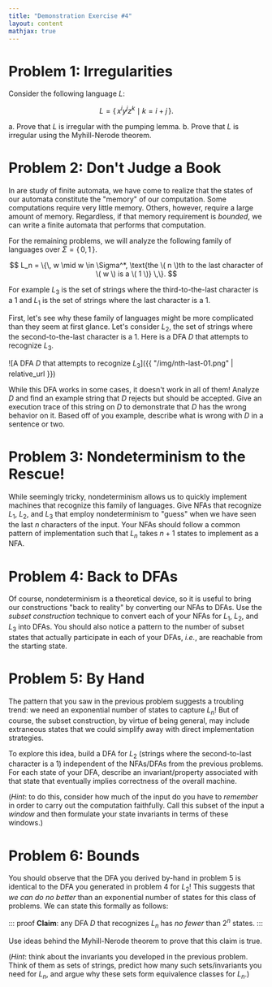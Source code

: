 ```yaml
---
title: "Demonstration Exercise #4"
layout: content
mathjax: true
---
```


# Problem 1: Irregularities

Consider the following language $L$:

$$
L = \{\, x^i y^j z^k \mid k = i + j \,\}.
$$

a.  Prove that $L$ is irregular with the pumping lemma.
b.  Prove that $L$ is irregular using the Myhill-Nerode theorem.

# Problem 2: Don't Judge a Book

In are study of finite automata, we have come to realize that the states of our automata constitute the "memory" of our computation.
Some computations require very little memory.
Others, however, require a large amount of memory.
Regardless, if that memory requirement is _bounded_, we can write a finite automata that performs that computation.

For the remaining problems, we will analyze the following family of languages over $\Sigma = \{\, 0, 1 \,\}$.

$$
L_n = \{\, w \mid w \in \Sigma^*, \text{the \( n \)th to the last character of \( w \) is a \( 1 \)} \,\}.
$$

For example $L_3$ is the set of strings where the third-to-the-last character is a $1$ and $L_1$ is the set of strings where the last character is a $1$.

First, let's see why these family of languages might be more complicated than they seem at first glance.
Let's consider $L_2$, the set of strings where the second-to-the-last character is a $1$.
Here is a DFA $D$ that attempts to recognize $L_3$.

![A DFA $D$ that attempts to recognize $L_3$]({{ "/img/nth-last-01.png" | relative_url }})

While this DFA works in some cases, it doesn't work in all of them!
Analyze $D$ and find an example string that $D$ rejects but should be accepted.
Give an execution trace of this string on $D$ to demonstrate that $D$ has the wrong behavior on it.
Based off of you example, describe what is wrong with $D$ in a sentence or two.

# Problem 3: Nondeterminism to the Rescue!

While seemingly tricky, nondeterminism allows us to quickly implement machines that recognize this family of languages.
Give NFAs that recognize $L_1$, $L_2$, and $L_3$ that employ nondeterminism to "guess" when we have seen the last $n$ characters of the input.
Your NFAs should follow a common pattern of implementation such that $L_n$ takes $n+1$ states to implement as a NFA.

# Problem 4: Back to DFAs

Of course, nondeterminism is a theoretical device, so it is useful to bring our constructions "back to reality" by converting our NFAs to DFAs.
Use the _subset construction_ technique to convert each of your NFAs for $L_1$, $L_2$, and $L_3$ into DFAs.
You should also notice a pattern to the number of subset states that actually participate in each of your DFAs, _i.e._, are reachable from the starting state.

# Problem 5: By Hand

The pattern that you saw in the previous problem suggests a troubling trend: we need an exponential number of states to capture $L_n$!
But of course, the subset construction, by virtue of being general, may include extraneous states that we could simplify away with direct implementation strategies.

To explore this idea, build a DFA for $L_2$ (strings where the second-to-last character is a $1$) independent of the NFAs/DFAs from the previous problems.
For each state of your DFA, describe an invariant/property associated with that state that eventually implies correctness of the overall machine.

(_Hint_: to do this, consider how much of the input do you have to _remember_ in order to carry out the computation faithfully.
Call this subset of the input a _window_ and then formulate your state invariants in terms of these windows.)

# Problem 6: Bounds

You should observe that the DFA you derived by-hand in problem 5 is identical to the DFA you generated in problem 4 for $L_2$!
This suggests that _we can do no better_ than an exponential number of states for this class of problems.
We can state this formally as follows:

::: proof
**Claim**: any DFA $D$ that recognizes $L_n$ has _no fewer_ than $2^n$ states.
:::

Use ideas behind the Myhill-Nerode theorem to prove that this claim is true.

(_Hint_: think about the invariants you developed in the previous problem.
Think of them as sets of strings, predict how many such sets/invariants you need for $L_n$, and argue why these sets form equivalence classes for $L_n$.)
